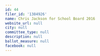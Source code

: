 ```yaml
---
id: 44
filer_id: '1384926'
name: Chris Jackson for School Board 2016
website_url: null
city: null
committee_type: null
description: null
ballot_measure: null
facebook: null
---
```


